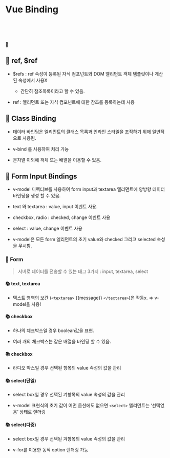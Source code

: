 # Vue Binding

<br>
<br>
<br>

🐳

## 🌈 ref, $ref

- $refs : ref 속성이 등록된 자식 컴포넌트와 DOM 엘리먼트 객체
  템플릿이나 계산 된 속성에서 사용X

  - 간단히 참조목록이라고 할 수 있음.

- ref : 엘리먼트 또는 자식 컴포넌트에 대한 참조를 등록하는데 사용

## 🌈 Class Binding

- 데이터 바인딩은 엘리먼트의 클래스 목록과 인라인 스타일을 조작하기 위해 일반적으로 사용됨.

- v-bind 를 사용하여 처리 가능

- 문자열 이외에 객체 또는 배열을 이용할 수 있음.

## 🌈 Form Input Bindings

- v-model 디렉티브를 사용하여 form input과 textarea 엘리먼트에 양방향 데이터 바인딩을 생성 할 수 있음.

- text 와 textarea : value, input 이벤트 사용.

* checkbox, radio : checked, change 이벤트 사용

* select : value, change 이벤트 사용

* v-model은 모든 form 엘리먼트의 초기 value와 checked 그리고 selected 속성을 무시함.

### 🐳 Form

> 서버로 데이터를 전송할 수 있는 태그 3가지 : input, textarea, select

#### 📚 text, textarea

- 텍스트 영역의 보간 (`<textarea>` {{message}} `</textarea>`)은 작동x. => v-model을 사용!

#### 📚 checkbox

- 하나의 체크박스일 경우 boolean값을 표현.

* 여러 개의 체크박스는 같은 배열을 바인딩 할 수 있음.

#### 📚 checkbox

- 라디오 박스일 경우 선택된 항목의 value 속성의 값을 관리

#### 📚 select(단일)

- select box일 경우 선택된 겨항목의 value 속성의 값을 관리

- v-model 표현식의 초기 값이 어떤 옵션에도 없으면 `<select>` 엘리먼트는 ‘선택없음’ 상태로 렌더링

#### 📚 select(다중)

- select box일 경우 선택된 겨항목의 value 속성의 값을 관리

- v-for를 이용한 동적 option 렌더링 가능
